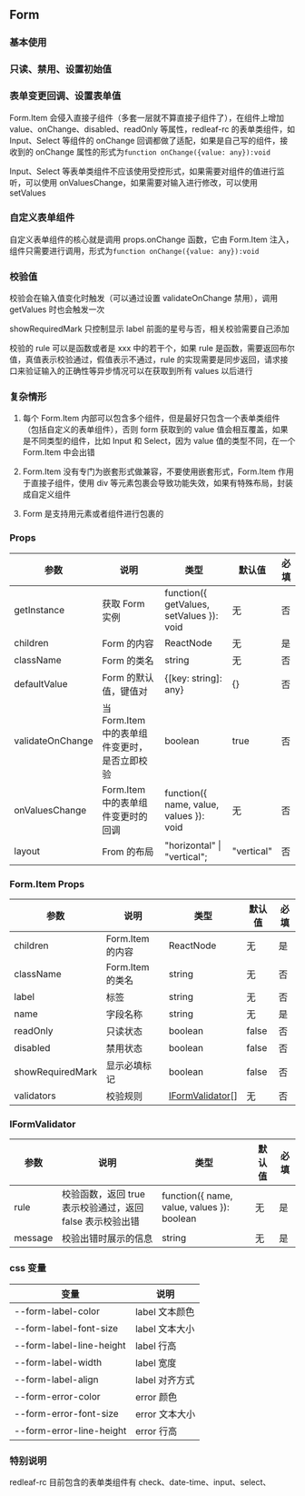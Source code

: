 ## Form

### 基本使用

<code src="../demo/form/form1.tsx"></code>

### 只读、禁用、设置初始值

<code src="../demo/form/form2.tsx"></code>

### 表单变更回调、设置表单值

Form.Item 会侵入直接子组件（多套一层就不算直接子组件了），在组件上增加 value、onChange、disabled、readOnly 等属性，redleaf-rc 的表单类组件，如 Input、Select 等组件的 onChange 回调都做了适配，如果是自己写的组件，接收到的 onChange 属性的形式为`function onChange({value: any}):void`

Input、Select 等表单类组件不应该使用受控形式，如果需要对组件的值进行监听，可以使用 onValuesChange，如果需要对输入进行修改，可以使用 setValues

<code src="../demo/form/form3.tsx"></code>

### 自定义表单组件

自定义表单组件的核心就是调用 props.onChange 函数，它由 Form.Item 注入，组件只需要进行调用，形式为`function onChange({value: any}):void`

<code src="../demo/form/form4.tsx"></code>

### 校验值

校验会在输入值变化时触发（可以通过设置 validateOnChange 禁用），调用 getValues 时也会触发一次

showRequiredMark 只控制显示 label 前面的星号与否，相关校验需要自己添加

校验的 rule 可以是函数或者是 xxx 中的若干个，如果 rule 是函数，需要返回布尔值，真值表示校验通过，假值表示不通过，rule 的实现需要是同步返回，请求接口来验证输入的正确性等异步情况可以在获取到所有 values 以后进行

<code src="../demo/form/form5.tsx"></code>

### 复杂情形

1. 每个 Form.Item 内部可以包含多个组件，但是最好只包含一个表单类组件（包括自定义的表单组件），否则 form 获取到的 value 值会相互覆盖，如果是不同类型的组件，比如 Input 和 Select，因为 value 值的类型不同，在一个 Form.Item 中会出错

2. Form.Item 没有专门为嵌套形式做兼容，不要使用嵌套形式，Form.Item 作用于直接子组件，使用 div 等元素包裹会导致功能失效，如果有特殊布局，封装成自定义组件

3. Form 是支持用元素或者组件进行包裹的

<code src="../demo/form/form6.tsx"></code>

### Props

| 参数             | 说明                                          | 类型                                     | 默认值     | 必填 |
| ---------------- | --------------------------------------------- | ---------------------------------------- | ---------- | ---- |
| getInstance      | 获取 Form 实例                                | function({ getValues, setValues }): void | 无         | 否   |
| children         | Form 的内容                                   | ReactNode                                | 无         | 是   |
| className        | Form 的类名                                   | string                                   | 无         | 否   |
| defaultValue     | Form 的默认值，键值对                         | {[key: string]: any}                     | {}         | 否   |
| validateOnChange | 当 Form.Item 中的表单组件变更时，是否立即校验 | boolean                                  | true       | 否   |
| onValuesChange   | Form.Item 中的表单组件变更时的回调            | function({ name, value, values }): void  | 无         | 否   |
| layout           | From 的布局                                   | "horizontal" \| "vertical";              | "vertical" | 否   |

### Form.Item Props

| 参数             | 说明             | 类型                                | 默认值 | 必填 |
| ---------------- | ---------------- | ----------------------------------- | ------ | ---- |
| children         | Form.Item 的内容 | ReactNode                           | 无     | 是   |
| className        | Form.Item 的类名 | string                              | 无     | 否   |
| label            | 标签             | string                              | 无     | 否   |
| name             | 字段名称         | string                              | 无     | 是   |
| readOnly         | 只读状态         | boolean                             | false  | 否   |
| disabled         | 禁用状态         | boolean                             | false  | 否   |
| showRequiredMark | 显示必填标记     | boolean                             | false  | 否   |
| validators       | 校验规则         | [IFormValidator](#igormvalidator)[] | 无     | 否   |

### IFormValidator

| 参数    | 说明                                                      | 类型                                       | 默认值 | 必填 |
| ------- | --------------------------------------------------------- | ------------------------------------------ | ------ | ---- |
| rule    | 校验函数，返回 true 表示校验通过，返回 false 表示校验出错 | function({ name, value, values }): boolean | 无     | 是   |
| message | 校验出错时展示的信息                                      | string                                     | 无     | 是   |

### css 变量

| 变量                     | 说明           |
| ------------------------ | -------------- |
| --form-label-color       | label 文本颜色 |
| --form-label-font-size   | label 文本大小 |
| --form-label-line-height | label 行高     |
| --form-label-width       | label 宽度     |
| --form-label-align       | label 对齐方式 |
| --form-error-color       | error 颜色     |
| --form-error-font-size   | error 文本大小 |
| --form-error-line-height | error 行高     |

### 特别说明

redleaf-rc 目前包含的表单类组件有 check、date-time、input、select、
